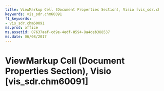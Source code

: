 ```yaml
---
title: ViewMarkup Cell (Document Properties Section), Visio [vis_sdr.chm60091]
keywords: vis_sdr.chm60091
f1_keywords:
- vis_sdr.chm60091
ms.prod: office
ms.assetid: 07637aaf-cd9e-4edf-8594-8a4deb388537
ms.date: 06/08/2017
---
```



# ViewMarkup Cell (Document Properties Section), Visio [vis_sdr.chm60091]

